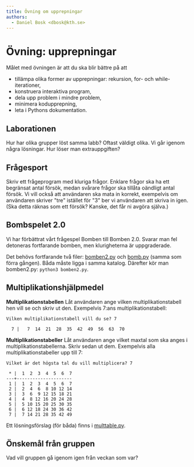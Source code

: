 ```yaml
---
title: Övning om upprepningar
authors:
  - Daniel Bosk <dbosk@kth.se>
---
```

# Övning: upprepningar

Målet med övningen är att du ska blir bättre på att

  - tillämpa olika former av upprepningar: rekursion, for- och 
    while-iterationer,
  - konstruera interaktiva program,
  - dela upp problem i mindre problem,
  - minimera kodupprepning,
  - leta i Pythons dokumentation.


## Laborationen

Hur har olika grupper löst samma labb? Oftast väldigt olika. Vi går igenom 
några lösningar. Hur löser man extrauppgiften?


## Frågesport

Skriv ett frågeprogram med kluriga frågor. Enklare frågor ska ha ett begränsat 
antal försök, medan svårare frågor ska tillåta oändligt antal försök. Vi vill 
också att användaren ska mata in korrekt, exempelvis om användaren skriver 
"tre" istället för "3" ber vi användaren att skriva in igen. (Ska detta räknas 
som ett försök? Kanske, det får ni avgöra själva.)


## Bombspelet 2.0

Vi har förbättrat vårt frågespel Bomben till Bomben 2.0. Svarar man fel 
detoneras fortfarande bomben, men klurigheterna är uppgraderade.

Det behövs fortfarande två filer: [bomben2.py][bomben2] och [bomb.py][bomb] 
(samma som förra gången). Båda måste ligga i samma katalog. Därefter kör man 
bomben2.py: `python3 bomben2.py`.

[bomben2]: https://github.com/dbosk/intropy/blob/master/modules/iterations/tutorial/bomben2.py
[bomb]: https://github.com/dbosk/intropy/blob/master/modules/conditionals/bomb.py


## Multiplikationshjälpmedel

**Multiplikationstabellen** Låt användaren ange vilken multiplikationstabell 
hen vill se och skriv ut den. Exempelvis 7:ans multiplikationstabell:
```
Vilken multiplikationstabell vill du se? 7

  7 |   7  14  21  28  35  42  49  56  63  70
```

**Multiplikationstabeller** Låt användaren ange vilket maxtal som ska anges i 
multiplikationstabellerna. Skriv sedan ut dem. Exempelvis alla 
multiplikationstabeller upp till 7:
```
Vilket är det högsta tal du vill multiplicera? 7

 * |  1  2  3  4  5  6  7
---+---------------------
 1 |  1  2  3  4  5  6  7
 2 |  2  4  6  8 10 12 14
 3 |  3  6  9 12 15 18 21
 4 |  4  8 12 16 20 24 28
 5 |  5 10 15 20 25 30 35
 6 |  6 12 18 24 30 36 42
 7 |  7 14 21 28 35 42 49
```

Ett lösningsförslag (för båda) finns i [multtable.py][multtable].

[multtable]: https://github.com/dbosk/intropy/blob/master/modules/iterations/tutorial/multtable.py


## Önskemål från gruppen

Vad vill gruppen gå igenom igen från veckan som var?
